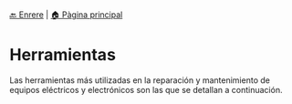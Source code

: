 [🔙 Enrere](../) | [🏠 Pàgina principal](http://danimrprofe.github.io/apuntes/)

# Herramientas

Las herramientas más utilizadas en la reparación y mantenimiento de equipos eléctricos y electrónicos son las que se detallan a continuación.
